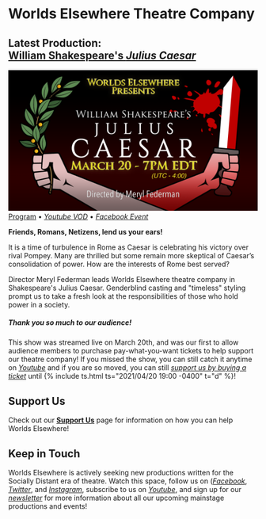 # Worlds Elsewhere Theatre Company

## Latest Production:<br>[**William Shakespeare's *Julius Caesar***][program]

[![Julius Caesar Banner](/assets/img/shows/2021.03/julius-caesar/banner.png)][program] \
[Program][program] &bull; [<i yt>Youtube VOD</i>][yt-vod] &bull; [<i fb>Facebook Event</i>][fb]

**Friends, Romans, Netizens, lend us your ears!**

It is a time of turbulence in Rome as Caesar is celebrating his victory over rival Pompey. Many are thrilled but some remain more skeptical of Caesar’s consolidation of power. How are the interests of Rome best served?

Director Meryl Federman leads Worlds Elsewhere theatre company in Shakespeare's Julius Caesar. Genderblind casting and "timeless" styling prompt us to take a fresh look at the responsibilities of those who hold power in a society.

<aside focus>

<h5><i info icononly></i> Thank you so much to our audience!</h5>

This show was streamed live on March 20th, and was our first to allow audience members to purchase pay-what-you-want tickets to help support our theatre company! If you missed the show, you can still catch it anytime on [<i yt>Youtube</i>][yt-vod] and if you are so moved, you can still [<i bpt>support us by buying a ticket</i>][tickets] until {% include ts.html ts="2021/04/20 19:00 -0400" t="d" %}!

</aside>

[program]: </shows/2021.03/julius-caesar> "View the Program here!"
[yt-vod]: <https://youtu.be/xBNeTVqyiiM> "Watch the stream here!"
[tickets]: <https://www.brownpapertickets.com/event/5092806> "Tickets available through Brown Paper Tickets!"
[fb]: <https://www.facebook.com/events/351848592577663/> "See up-to-date details on our Facebook event!"

## Support Us

Check out our **[Support Us](/pages/support-us)** page for information on how you can help Worlds Elsewhere!

## Keep in Touch

Worlds Elsewhere is actively seeking new productions written for the Socially Distant era of theatre. Watch this space, follow us on ([<i fb>Facebook</i>][facebook], [<i twitter>Twitter</i>][twitter], and [<i gram>Instagram</i>][instagram], subscribe to us on [<i yt>Youtube</i>][youtube], and sign up for our [<i news>newsletter</i>][newsletter] for more information about all our upcoming mainstage productions and events!

[youtube]: <{{ site.social.yt.url }}> "{{ site.social.yt.title }}"
[facebook]: <{{ site.social.fb.url }}> "{{ site.social.fb.title }}"
[twitter]: <{{ site.social.twitter.url }}> "{{ site.social.twitter.title }}"
[instagram]: <{{ site.social.gram.url }}> "{{ site.social.gram.title }}"
[newsletter]: <{{ site.social.news.url }}> "{{ site.social.news.title }}"
